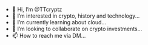 - 👋 Hi, I’m @TTcryptz
- 👀 I’m interested in crypto, history and technology...
- 🌱 I’m currently learning about cloud...
- 💞️ I’m looking to collaborate on crypto investments...
- 📫 How to reach me via DM...

<!---
TTcryptz/TTcryptz is a ✨ special ✨ repository because its `README.md` (this file) appears on your GitHub profile.
You can click the Preview link to take a look at your changes.
--->
